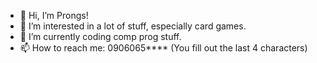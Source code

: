 - 👋 Hi, I’m Prongs!
- 👀 I’m interested in a lot of stuff, especially card games.
- 🌱 I’m currently coding comp prog stuff.
- 📫 How to reach me: 0906065**** (You fill out the last 4 characters)

<!---
smurfedGitHubIO/smurfedGitHubIO is a ✨ special ✨ repository because its `README.md` (this file) appears on your GitHub profile.
You can click the Preview link to take a look at your changes.
--->
